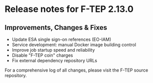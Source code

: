 # Release notes for F-TEP 2.13.0

## Improvements, Changes &amp; Fixes

* Update ESA single sign-on references (EO-IAM)
* Service development: manual Docker image building control
* Improve job startup speed and reliability
* Disable "F-TEP coin" charges
* Fix external dependency repository URLs

For a comprehensive log of all changes, please visit the F-TEP source
repository.
